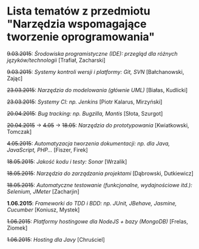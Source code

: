 # Lista tematów z przedmiotu "Narzędzia wspomagające tworzenie oprogramowania"

~~9.03.2015~~: *Środowiska programistyczne (IDE): przegląd dla różnych języków/technologii* [Trafiał, Zacharski]

~~9.03.2015~~: *Systemy kontroli wersji i platformy: Git, SVN* [Bałchanowski, Zając]

~~23.03.2015~~: *Narzędzia do modelowania (głównie UML)* [Białas, Kudlicki]

~~23.03.2015~~: *Systemy CI: np. Jenkins* [Piotr Kalarus, Mirzyński]

~~20.04.2015~~: *Bug tracking: np. Bugzilla, Mantis* [Słota, Szurgot]

~~20.04.2015~~ -> ~~4.05~~ -> ~~18.05~~: *Narzędzia do prototypowania* [Kwiatkowski, Tomczak]

~~4.05.2015~~: *Automatyzacja tworzenia dokumentacji: np. dla Java, JavaScript, PHP...* [Fiszer, Firek]

~~18.05.2015~~: *Jakość kodu i testy: Sonar* [Wrzalik]

~~18.05.2015~~: *Narzędzia do zarządzania projektami* [Dąbrowski, Dutkiewicz]

~~18.05.2015~~: *Automatyczne testowanie (funkcjonalne, wydajnościowe itd.): Selenium, JMeter* [Zacharjin]

**1.06.2015**: *Frameworki do TDD i BDD: np. JUnit, JBehave, Jasmine, Cucumber* [Koniusz, Mystek]

~~1.06.2015~~: *Platformy hostingowe dla NodeJS + bazy (MongoDB)* [Frelas, Ziomek]

~~1.06.2015~~: *Hosting dla Javy* [Chruściel]
